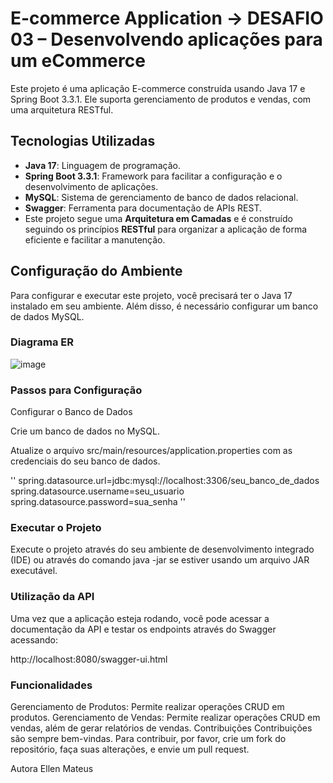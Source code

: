 # E-commerce Application -> DESAFIO 03 – Desenvolvendo aplicações para um eCommerce

Este projeto é uma aplicação E-commerce construída usando Java 17 e Spring Boot 3.3.1. Ele suporta gerenciamento de produtos e vendas, com uma arquitetura RESTful.

## Tecnologias Utilizadas

- **Java 17**: Linguagem de programação.
- **Spring Boot 3.3.1**: Framework para facilitar a configuração e o desenvolvimento de aplicações.
- **MySQL**: Sistema de gerenciamento de banco de dados relacional.
- **Swagger**: Ferramenta para documentação de APIs REST.
- Este projeto segue uma **Arquitetura em Camadas** e é construído seguindo os princípios **RESTful**
  para organizar a aplicação de forma eficiente e facilitar a manutenção.


## Configuração do Ambiente

Para configurar e executar este projeto, você precisará ter o Java 17 instalado em seu ambiente. 
Além disso, é necessário configurar um banco de dados MySQL.

### Diagrama ER 

![image](https://github.com/Ellenrms/E-commerce-challenge/assets/96744488/bf871669-4b75-4452-9d79-23d776dc13d6)


### Passos para Configuração

Configurar o Banco de Dados

Crie um banco de dados no MySQL.

Atualize o arquivo src/main/resources/application.properties 
com as credenciais do seu banco de dados.

''
spring.datasource.url=jdbc:mysql://localhost:3306/seu_banco_de_dados
spring.datasource.username=seu_usuario
spring.datasource.password=sua_senha
''

### Executar o Projeto

Execute o projeto através do seu ambiente de desenvolvimento integrado (IDE) ou através do comando java -jar 
se estiver usando um arquivo JAR executável.


### Utilização da API
Uma vez que a aplicação esteja rodando, você pode acessar a documentação da API e testar os endpoints através 
do Swagger acessando:

http://localhost:8080/swagger-ui.html

### Funcionalidades
Gerenciamento de Produtos: Permite realizar operações CRUD em produtos.
Gerenciamento de Vendas: Permite realizar operações CRUD em vendas, além de gerar relatórios de vendas.
Contribuições
Contribuições são sempre bem-vindas. Para contribuir, por favor, crie um fork do repositório, faça suas alterações, e envie um pull request.



Autora
Ellen Mateus 
